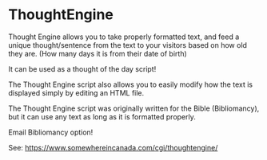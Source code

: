 # ThoughtEngine

Thought Engine allows you to take properly formatted text, and feed a unique thought/sentence from the text to your visitors based on how old they are. (How many days it is from their date of birth)

It can be used as a thought of the day script!

The Thought Engine script also allows you to easily modify how the text is displayed simply by editing an HTML file.

The Thought Engine script was originally written for the Bible (Bibliomancy), but it can use any text as long as it is formatted properly.

Email Bibliomancy option!

See: https://www.somewhereincanada.com/cgi/thoughtengine/
